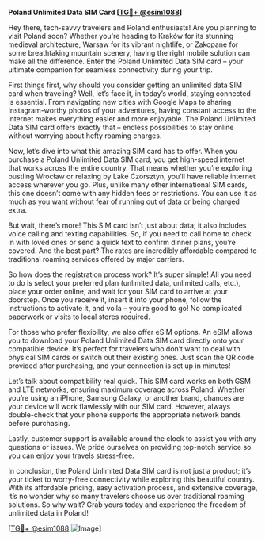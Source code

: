 **Poland Unlimited Data SIM Card [[TG💪+ @esim1088](https://t.me/s/esim1088)]**

Hey there, tech-savvy travelers and Poland enthusiasts! Are you planning to visit Poland soon? Whether you're heading to Kraków for its stunning medieval architecture, Warsaw for its vibrant nightlife, or Zakopane for some breathtaking mountain scenery, having the right mobile solution can make all the difference. Enter the Poland Unlimited Data SIM card – your ultimate companion for seamless connectivity during your trip.

First things first, why should you consider getting an unlimited data SIM card when traveling? Well, let’s face it, in today’s world, staying connected is essential. From navigating new cities with Google Maps to sharing Instagram-worthy photos of your adventures, having constant access to the internet makes everything easier and more enjoyable. The Poland Unlimited Data SIM card offers exactly that – endless possibilities to stay online without worrying about hefty roaming charges.

Now, let’s dive into what this amazing SIM card has to offer. When you purchase a Poland Unlimited Data SIM card, you get high-speed internet that works across the entire country. That means whether you’re exploring bustling Wrocław or relaxing by Lake Czorsztyn, you’ll have reliable internet access wherever you go. Plus, unlike many other international SIM cards, this one doesn’t come with any hidden fees or restrictions. You can use it as much as you want without fear of running out of data or being charged extra.

But wait, there’s more! This SIM card isn’t just about data; it also includes voice calling and texting capabilities. So, if you need to call home to check in with loved ones or send a quick text to confirm dinner plans, you’re covered. And the best part? The rates are incredibly affordable compared to traditional roaming services offered by major carriers.

So how does the registration process work? It’s super simple! All you need to do is select your preferred plan (unlimited data, unlimited calls, etc.), place your order online, and wait for your SIM card to arrive at your doorstep. Once you receive it, insert it into your phone, follow the instructions to activate it, and voila – you’re good to go! No complicated paperwork or visits to local stores required.

For those who prefer flexibility, we also offer eSIM options. An eSIM allows you to download your Poland Unlimited Data SIM card directly onto your compatible device. It’s perfect for travelers who don’t want to deal with physical SIM cards or switch out their existing ones. Just scan the QR code provided after purchasing, and your connection is set up in minutes!

Let’s talk about compatibility real quick. This SIM card works on both GSM and LTE networks, ensuring maximum coverage across Poland. Whether you’re using an iPhone, Samsung Galaxy, or another brand, chances are your device will work flawlessly with our SIM card. However, always double-check that your phone supports the appropriate network bands before purchasing.

Lastly, customer support is available around the clock to assist you with any questions or issues. We pride ourselves on providing top-notch service so you can enjoy your travels stress-free.

In conclusion, the Poland Unlimited Data SIM card is not just a product; it’s your ticket to worry-free connectivity while exploring this beautiful country. With its affordable pricing, easy activation process, and extensive coverage, it’s no wonder why so many travelers choose us over traditional roaming solutions. So why wait? Grab yours today and experience the freedom of unlimited data in Poland!

[[TG💪+ @esim1088](https://t.me/s/esim1088) ![Image](https://i.postimg.cc/Y0z9fWf4/image.png)]